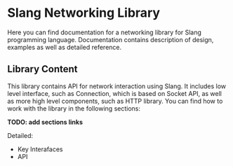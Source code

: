 # Slang Networking Library

Here you can find documentation for a networking library for Slang programming language. Documentation contains description of design, examples as well as detailed reference.

## Library Content

This library contains API for network interaction using Slang. It includes low level interface, such as Connection, which is based on Socket API, as well as more high level components, such as HTTP library. You can find how to work with the library in the following sections:

__TODO: add sections links__

Detailed:
* Key Interafaces
* API
